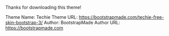 Thanks for downloading this theme!

Theme Name: Techie
Theme URL: https://bootstrapmade.com/techie-free-skin-bootstrap-3/
Author: BootstrapMade
Author URL: https://bootstrapmade.com

